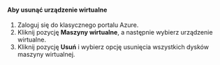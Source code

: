 #### <a name="to-delete-a-virtual-device"></a>Aby usunąć urządzenie wirtualne

1. Zaloguj się do klasycznego portalu Azure.
2. Kliknij pozycję **Maszyny wirtualne**, a następnie wybierz urządzenie wirtualne.
3. Kliknij pozycję **Usuń** i wybierz opcję usunięcia wszystkich dysków maszyny wirtualnej.

